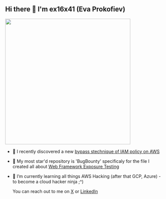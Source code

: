 ## Hi there 👋 I'm ex16x41 (Eva Prokofiev)

<img width=400 src='https://github-readme-stats.vercel.app/api?username=ex16x41&theme=vue-dark&show_icons=true&hide_border=true&count_private=false' />

- 🔭 I recently discovered a new [bypass stechnique of IAM policy on AWS](https://github.com/HackTricks-wiki/hacktricks-cloud/pull/116)
- 💃 My most star'd repository is 'BugBounty' specificaly for the file I created all about [Web Framework Exposure Testing](https://github.com/ex16x41/bugbounty/blob/main/WEB/WEB-FRAMEWORKS/WebFrameworks-Exposures.md) 
- 🌱 I’m currently learning all things AWS Hacking (after that GCP, Azure) - to become a cloud hacker ninja ;^)

  You can reach out to me on [X](https://x.com/evapro30) or [LinkedIn](https://www.linkedin.com/in/eprokofiev/) 
